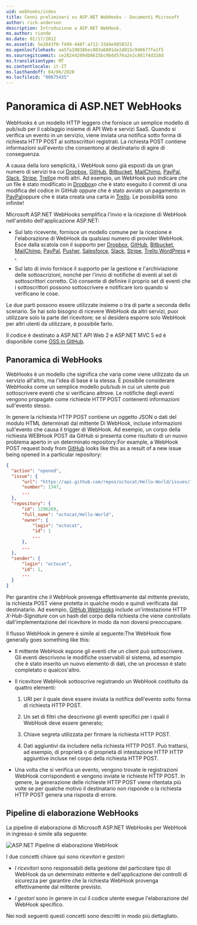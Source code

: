```yaml
---
uid: webhooks/index
title: Cenni preliminari su ASP.NET WebHooks - Documenti Microsoft
author: rick-anderson
description: Introduzione a ASP.NET WebHook.
ms.author: riande
ms.date: 01/17/2012
ms.assetid: 5e2843f0-f499-448f-a712-33d4e9858321
ms.openlocfilehash: aa5fa190386ec803a6801de2d815c948677fe1f5
ms.sourcegitcommit: ce28244209db8615bc9bdd576a2e2c88174d318d
ms.translationtype: MT
ms.contentlocale: it-IT
ms.lasthandoff: 04/06/2020
ms.locfileid: "80675435"
---
```

# <a name="aspnet-webhooks-overview"></a>Panoramica di ASP.NET WebHooks

WebHooks è un modello HTTP leggero che fornisce un semplice modello di pub/sub per il cablaggio insieme di API Web e servizi SaaS. Quando si verifica un evento in un servizio, viene inviata una notifica sotto forma di richiesta HTTP POST ai sottoscrittori registrati. La richiesta POST contiene informazioni sull'evento che consentono al destinatario di agire di conseguenza.

A causa della loro semplicità, i WebHook sono già esposti da un gran numero di servizi tra cui [Dropbox](http://dropbox.com/), [GitHub](https://www.github.com/), [Bitbucket](https://bitbucket.org/), [MailChimp](http://www.mailchimp.com/), [PayPal](http://www.paypal.com/), [Slack](http://www.slack.com), [Stripe](http://www.stripe.com), [Trello](http://www.trello.com/)e molti altri. Ad esempio, un WebHook può indicare che un file è stato modificato in [Dropbox](http://dropbox.com/)o che è stato eseguito il commit di una modifica del codice in GitHub oppure che è stato avviato un pagamento in [PayPal](http://www.paypal.com/)oppure che è stata creata una carta in [Trello](http://www.trello.com/). Le possibilità sono infinite!

Microsoft ASP.NET WebHooks semplifica l'invio e la ricezione di WebHook nell'ambito dell'applicazione ASP.NET:

* Sul lato ricevente, fornisce un modello comune per la ricezione e l'elaborazione di WebHook da qualsiasi numero di provider WebHook. Esce dalla scatola con il supporto per [Dropbox](http://dropbox.com/), [GitHub](https://www.github.com/), [Bitbucket](https://bitbucket.org/), [MailChimp](http://www.mailchimp.com/), [PayPal](http://www.paypal.com/), [Pusher](http://www.pusher.com), [Salesforce](http://www.salesforce.com), [Slack](http://www.slack.com), [Stripe](http://www.stripe.com), [Trello](http://www.trello.com/),[WordPress](http://www.wordpress.com) e [.](https://www.zendesk.com/)

* Sul lato di invio fornisce il supporto per la gestione e l'archiviazione delle sottoscrizioni, nonché per l'invio di notifiche di eventi al set di sottoscrittori corretto. Ciò consente di definire il proprio set di eventi che i sottoscrittori possono sottoscrivere e notificare loro quando si verificano le cose.

Le due parti possono essere utilizzate insieme o tra di parte a seconda dello scenario. Se hai solo bisogno di ricevere WebHook da altri servizi, puoi utilizzare solo la parte del ricevitore; se si desidera esporre solo WebHook per altri utenti da utilizzare, è possibile farlo.

Il codice è destinato a ASP.NET API Web 2 e ASP.NET MVC 5 ed è disponibile come [OSS in GitHub](https://github.com/aspnet/WebHooks).

## <a name="webhooks-overview"></a>Panoramica di WebHooks

WebHooks è un modello che significa che varia come viene utilizzato da un servizio all'altro, ma l'idea di base è la stessa. È possibile considerare WebHooks come un semplice modello pub/sub in cui un utente può sottoscrivere eventi che si verificano altrove. Le notifiche degli eventi vengono propagate come richieste HTTP POST contenenti informazioni sull'evento stesso.

In genere la richiesta HTTP POST contiene un oggetto JSON o dati del modulo HTML determinati dal mittente Di WebHook, incluse informazioni sull'evento che causa il trigger di WebHook. Ad esempio, un corpo della richiesta WEBHook POST da GitHub si presenta come risultato di un nuovo problema aperto in un determinato repository:For example, a WebHook POST request body from [GitHub](https://www.github.com/) looks like this as a result of a new issue being opened in a particular repository:

```json
{
  "action": "opened",
  "issue": {
      "url": "https://api.github.com/repos/octocat/Hello-World/issues/1347",
      "number": 1347,
      ...
  },
  "repository": {
      "id": 1296269,
      "full_name": "octocat/Hello-World",
      "owner": {
          "login": "octocat",
          "id": 1
          ...
      },
      ...
  },
  "sender": {
      "login": "octocat",
      "id": 1,
      ...
  }
}
```

Per garantire che il WebHook provenga effettivamente dal mittente previsto, la richiesta POST viene protetta in qualche modo e quindi verificata dal destinatario. Ad esempio, [GitHub WebHooks](https://developer.github.com/webhooks/) include un'intestazione HTTP *X-Hub-Signature* con un hash del corpo della richiesta che viene controllato dall'implementazione del ricevitore in modo da non doversi preoccupare.

Il flusso WebHook in genere è simile al seguente:The WebHook flow generally goes something like this:

* Il mittente WebHook espone gli eventi che un client può sottoscrivere. Gli eventi descrivono le modifiche osservabili al sistema, ad esempio che è stato inserito un nuovo elemento di dati, che un processo è stato completato o qualcos'altro.

* Il ricevitore WebHook sottoscrive registrando un WebHook costituito da quattro elementi:

     1. URI per il quale deve essere inviata la notifica dell'evento sotto forma di richiesta HTTP POST.

     2. Un set di filtri che descrivono gli eventi specifici per i quali il WebHook deve essere generato;

     3. Chiave segreta utilizzata per firmare la richiesta HTTP POST.

     4. Dati aggiuntivi da includere nella richiesta HTTP POST. Può trattarsi, ad esempio, di proprietà o di proprietà di intestazione HTTP HTTP aggiuntive incluse nel corpo della richiesta HTTP POST.

* Una volta che si verifica un evento, vengono trovate le registrazioni WebHook corrispondenti e vengono inviate le richieste HTTP POST. In genere, la generazione delle richieste HTTP POST viene ritentata più volte se per qualche motivo il destinatario non risponde o la richiesta HTTP POST genera una risposta di errore.

## <a name="webhooks-processing-pipeline"></a>Pipeline di elaborazione WebHooks

La pipeline di elaborazione di Microsoft ASP.NET WebHooks per WebHook in ingresso è simile alla seguente:

![ASP.NET Pipeline di elaborazione WebHook](_static/WebHookReceivers.png)

I due concetti chiave qui sono *ricevitori* e *gestori*:

* *I ricevitori* sono responsabili della gestione del particolare tipo di WebHook da un determinato mittente e dell'applicazione dei controlli di sicurezza per garantire che la richiesta WebHook provenga effettivamente dal mittente previsto.

* *I gestori* sono in genere in cui il codice utente esegue l'elaborazione del WebHook specifico.

Nei nodi seguenti questi concetti sono descritti in modo più dettagliato.
